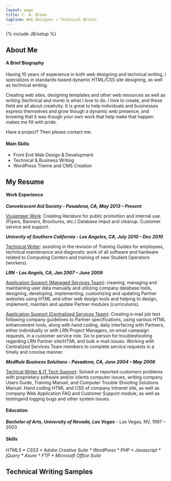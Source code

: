 ```yaml
---
layout: page
title: C. A. Brown
tagline: Web Designer / Technical Writer
---
```

{% include JB/setup %}



## About Me


<div id="bio">
  <h4>A Brief Biography</h4>
  <p>Having 10 years of experience in both web designing and technical writing, I specializes in standards-based dynamic HTML/CSS site designing, as well as technical writing.</p>
  <p>Creating web sites, designing templates and other web resources as well as writing (technical and more) is what I love to do. I love to create, and these field are all about creativity. It is great to help individuals and businesses express themselves and grow though a dynamic web presence; and knowing that it was though your own work that help make that happen makes me fill with pride.</p>
  <p>Have a project? Then please contact me.</p>
</div>

<div id="short-skill-list">
   <h4>Main Skills</h4>
    <ul>
      <li>Front End Web Design & Development</li>
      <li>Technical & Business Writing</li>
      <li>WordPress Theme and CMS Creation</li>
    </ul> 
</div>


## My Resume

#### Work Experience


***Convelescent Aid Society - Pasadena, CA, May 2013 &ndash; Present***

<u>Voulenteer Work</u>: Creating literature for public promotion and internal use. (Flyers, Banners, Brochures, etc.) Database imput and cleanup. Customer service and support.


***Univerity of Southern California - Los Angeles, CA, July 2010 &ndash; Dec 2010***

<u>Technical Writer</u>: assisting in the revision of Training Guides for employees, technical maintenance and diagnostic work of all software and hardware related to Computing Centers and training of new Student Operators (workers).


***LRN - Los Angels, CA, Jan 2007 &ndash; June 2009***

<u>Application Support (Managed Services Team)</u>: cleaning, managing and maintaining user data manually and utilizing company database tools, designing, developing, implementing, customizing and updating Partner websites using HTML and other web design tools and helping to design, implement, maintain and update Partner modules (curriculums).

<u>Application Support (Centralized Services Team)</u>: Creating e-mail job text following company guidelines to Partner specifications, using various HTML enhancement tools, along with hand coding, daily interfacing with Partners, either individually or with LRN Project Managers, on email campaign requests, in a customer service role. Go to person for troubleshooting regarding LRN Partner site/HTML and bulk e-mail issues. Working with Centralized Services Team members to complete service requests in a timely and concise manner. 


***MedRule Business Solutions - Pasadena, CA, June 2004 &ndash; May 2006***

<u>Techical Writer &amp; IT Tech Support</u>: Solved or reported customers problems with proprietary software and/or clients computer issues, writing company Users Guide, Training Manuel, and Computer Trouble Shooting Solutions Manuel. Hand coding HTML and CSS of company Intranet site, as well as company Web Application FAQ and Customer Support module, as well as testingand logging bugs and other system issues.


#### Education

***Bachelor of Arts, University of Nevada, Las Vegas*** - Las Vegas, NV, 1997 &ndash; 2003



#### Skills

<i>HTML5 * CSS3 * Adobe Creative Suite * WordPress * PHP * Javascript * jQuery * Axure * FTP * Microsoft Office Suite</i>


## Technical Writing Samples

